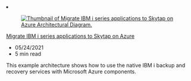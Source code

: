 <!-- This file is automatically generated by build/architectures/build_index.py. Any updates will be lost. -->

<!-- markdownlint-disable MD033 -->

<li class="grid-item item-column" data-categories="hybrid">
<article class="card">
    <div class="card-header has-margin-bottom-none" aria-hidden="true">
        <figure class="image diagram has-height-175 has-overflow-hidden level">
            <a href="/azure/architecture/example-scenario/mainframe/migrate-aix-workloads-to-azure-with-skytap"><img src="/azure/architecture/browse/thumbs/migrate-ibm-i-series-applications.png" class="diagram" alt="Thumbnail of Migrate IBM i series applications to Skytap on Azure Architectural Diagram." data-linktype="relative-path"></a>
        </figure>
    </div>
    <div class="card-content">
        <a class="card-content-title has-margin-top-none" href="/azure/architecture/example-scenario/mainframe/migrate-aix-workloads-to-azure-with-skytap">
            <p>Migrate IBM i series applications to Skytap on Azure</p>
        </a>
        <ul class="card-content-metadata">
            <li>05/24/2021</li>
            <li>5 min read</li>
        </ul>
        <p class="card-content-description">This example architecture shows how to use the native IBM i backup and recovery services with Microsoft Azure components.</p>
        <div class="bottom-to-top-fade is-hidden-mobile"></div>
    </div>
</article>
</li>
